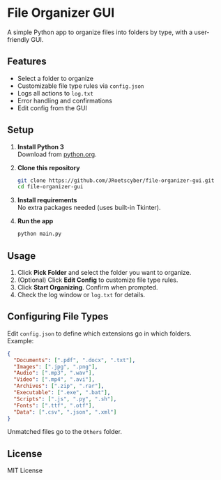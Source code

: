 # File Organizer GUI

A simple Python app to organize files into folders by type, with a user-friendly GUI.

## Features

- Select a folder to organize
- Customizable file type rules via `config.json`
- Logs all actions to `log.txt`
- Error handling and confirmations
- Edit config from the GUI

## Setup

1. **Install Python 3**  
   Download from [python.org](https://www.python.org/).

2. **Clone this repository**  
   ```sh
   git clone https://github.com/JRoetscyber/file-organizer-gui.git
   cd file-organizer-gui
   ```

3. **Install requirements**  
   No extra packages needed (uses built-in Tkinter).

4. **Run the app**  
   ```sh
   python main.py
   ```

## Usage

1. Click **Pick Folder** and select the folder you want to organize.
2. (Optional) Click **Edit Config** to customize file type rules.
3. Click **Start Organizing**. Confirm when prompted.
4. Check the log window or `log.txt` for details.

## Configuring File Types

Edit `config.json` to define which extensions go in which folders.  
Example:
```json
{
  "Documents": [".pdf", ".docx", ".txt"],
  "Images": [".jpg", ".png"],
  "Audio": [".mp3", ".wav"],
  "Video": [".mp4", ".avi"],
  "Archives": [".zip", ".rar"],
  "Executable": [".exe", ".bat"],
  "Scripts": [".js", ".py", ".sh"],
  "Fonts": [".ttf", ".otf"],
  "Data": [".csv", ".json", ".xml"]
}
```
Unmatched files go to the `Others` folder.

## License

MIT License
